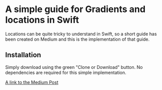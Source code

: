 # A simple guide for Gradients and locations in Swift
Locations can be quite tricky to understand in Swift, so a short guide has been created on Medium and this is the implementation of that guide.

## Installation
Simply download using the green "Clone or Download" button. No dependencies are required for this simple implementation.


[A link to the Medium Post](https://medium.com/@stevenpcurtis.sc/gradients-in-swift-bcb80df970bf)
